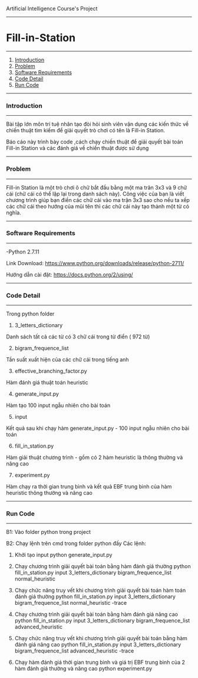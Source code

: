 Artificial Intelligence Course's Project

----------------------------------------------------------------------
# Fill-in-Station
----------------------------------------------------------------------
1. [Introduction](#introduction)
2. [Problem](#problem) 
3. [Software Requirements](#software-requirements)
4. [Code Detail](#code-detail)
5. [Run Code](#run-code)


----------------------------------------------------------------------
### Introduction
----------------------------------------------------------------------

Bài tập lớn môn trí tuệ nhân tạo đòi hỏi sinh viên vận dụng các kiến thức về chiến thuật tìm kiếm để giải quyết trò chơi có tên là Fill-in Station.

Báo cáo này trình bày code ,cách chạy chiến thuật để giải quyết bài toán Fill-in Station và các đánh giá về chiến thuật được sử dụng 


----------------------------------------------------------------------
### Problem
----------------------------------------------------------------------

Fill-in Station là một trò chơi ô chữ bắt đầu bằng một ma trân 3x3 và 9 chữ cái (chữ cái có thể lặp lại trong danh sách này). Công việc của bạn là viết chương trình giúp bạn điền các chữ cái vào ma trận 3x3 sao cho nếu ta xếp các chữ cái theo hướng của mũi tên thì các chữ cái này tạo thành một từ có nghĩa. 


----------------------------------------------------------------------
### Software Requirements
----------------------------------------------------------------------

-Python 2.7.11

Link Download: https://www.python.org/downloads/release/python-2711/

Hướng dẫn cài đặt: https://docs.python.org/2/using/


----------------------------------------------------------------------
### Code Detail
----------------------------------------------------------------------

Trong python folder

1. 3_letters_dictionary

  Danh sách tất cả các từ có 3 chữ cái trong từ điển ( 972 từ)
  
2.  bigram_frequence_list

  Tần suất xuất hiện của các chữ cái trong tiếng anh
  
3. effective_branching_factor.py

  Hàm đánh giá thuật toán heuristic
  
4. generate_input.py

  Hàm tạo 100 input ngẫu nhiên cho bài toán
  
5. input

  Kết quả sau khi chạy hàm generate_input.py - 100 input ngẫu nhiên cho bài toán
  
6. fill_in_station.py

  Hàm giải thuật chương trình - gồm có 2 hàm heuristic là thông thường và nâng cao
  
7. experiment.py

  Hàm chạy ra thời gian trung bình và kết quả EBF trung bình của hàm heuristic thông thường và nâng cao


----------------------------------------------------------------------
### Run Code
----------------------------------------------------------------------

B1: Vào folder python trong project

B2: Chạy lệnh trên cmd trong folder python đấy
Các lệnh:
1. Khởi tạo input
python generate_input.py

2. Chạy chương trình giải quyết bài toán bằng hàm đánh giá thường 
python fill_in_station.py input 3_letters_dictionary bigram_frequence_list normal_heuristic

3. Chạy chức năng truy vết khi chương trình giải quyết bài toán hàm toán đánh giá thường
python fill_in_station.py input 3_letters_dictionary bigram_frequence_list normal_heuristic -trace

4. Chạy chương trình giải quyết bài toán bằng hàm đánh giá nâng cao
python fill_in_station.py input 3_letters_dictionary bigram_frequence_list advanced_heuristic

5. Chạy chức năng truy vết khi chương trình giải quyết bài toán bằng hàm đánh giá nâng cao
python fill_in_station.py input 3_letters_dictionary bigram_frequence_list advanced_heuristic -trace

6. Chạy hàm đánh giá thời gian trung bình và giá trị EBF trung bình của 2 hàm đánh giá thường và nâng cao
python experiment.py
